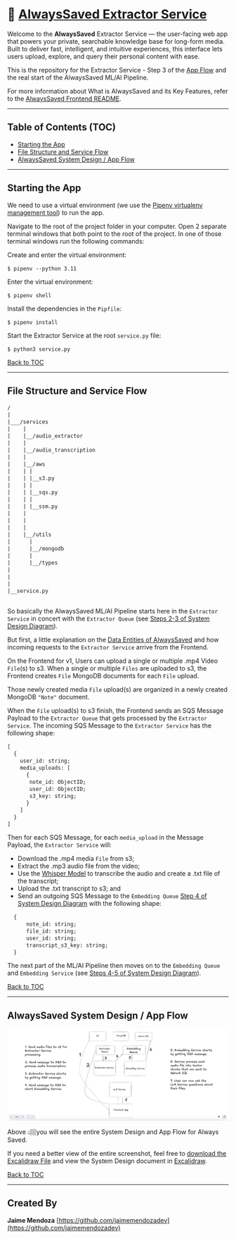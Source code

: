 # 🧠 [AlwaysSaved Extractor Service](https://github.com/jaimemendozadev/alwayssaved-extractor-service)

Welcome to the **AlwaysSaved** Extractor Service — the user-facing web app that powers your private, searchable knowledge base for long-form media. Built to deliver fast, intelligent, and intuitive experiences, this interface lets users upload, explore, and query their personal content with ease.

This is the repository for the Extractor Service - Step 3 of the [App Flow](#alwayssaved-system-design--app-flow) and the real start of the AlwaysSaved ML/AI Pipeline.


For more information about What is AlwaysSaved and its Key Features, refer to the [AlwaysSaved Frontend README](https://github.com/jaimemendozadev/alwayssaved-fe-app).

---

## Table of Contents (TOC)
- [Starting the App](#starting-the-app)
- [File Structure and Service Flow](#file-structure-and-service-flow)
- [AlwaysSaved System Design / App Flow](#alwayssaved-system-design--app-flow)

---
## Starting the App

We need to use a virtual environment (we use the [Pipenv virtualenv management tool](https://pipenv.pypa.io/en/latest/)) to run the app.

Navigate to the root of the project folder in your computer. Open 2 separate terminal windows that both point to the root of the project. In one of those terminal windows run the following commands:


Create and enter the virtual environment:
```
$ pipenv --python 3.11

```


Enter the virtual environment:

```
$ pipenv shell
```

Install the dependencies in the `Pipfile`:

```
$ pipenv install
```


Start the Extractor Service at the root `service.py` file:

```
$ python3 service.py
```




[Back to TOC](#table-of-contents-toc)

---
## File Structure and Service Flow

```
/
|
|___/services
|    |
|    |__/audio_extractor
|    |
|    |__/audio_transcription
|    |
|    |__/aws
|    | |
|    | |__s3.py
|    | |
|    | |__sqs.py
|    | |
|    | |__ssm.py
|    |
|    |
|    |
|    |__/utils
|      |
|      |__/mongodb
|      |
|      |__/types
|
|
|
|__service.py


```

So basically the AlwaysSaved ML/AI Pipeline starts here in the `Extractor Service` in concert with the `Extractor Queue` (see [Steps 2-3 of System Design Diagram](#alwayssaved-system-design--app-flow)).


But first, a little explanation on the [Data Entities of AlwaysSaved](https://github.com/jaimemendozadev/alwayssaved-fe-app/tree/main/utils/mongodb/schemamodels) and how incoming requests to the `Extractor Service` arrive from the Frontend.

On the Frontend for v1, Users can upload a single or multiple .mp4 Video `File`(s) to s3. When a single or multiple `Files` are uploaded to s3, the Frontend creates `File` MongoDB documents for each `File` upload.

Those newly created media `File` upload(s) are organized in a newly created MongoDB `"Note"` document.

When the `File` upload(s) to s3 finish, the Frontend sends an SQS Message Payload to the `Extractor Queue` that gets processed by the `Extractor Service`. The incoming SQS Message to the `Extractor Service` has the following shape:

```
[
  {
    user_id: string;
    media_uploads: [
      {
       note_id: ObjectID;
       user_id: ObjectID;
       s3_key: string;
      }
    ]
  }
]

```


Then for each SQS Message, for each `media_upload` in the Message Payload, the `Extractor Service` will:
  - Download the .mp4 media `File` from s3;
  - Extract the .mp3 audio file from the video;
  - Use the [Whisper Model](https://openai.com/index/whisper/) to transcribe the audio and create a .txt file of the transcript;
  - Upload the .txt transcript to s3; and
  - Send an outgoing SQS Message to the `Embedding Queue` [Step 4 of System Design Diagram](#alwayssaved-system-design--app-flow) with the following shape:


```
  {
      note_id: string;
      file_id: string;
      user_id: string;
      transcript_s3_key: string;
  }
```

The next part of the ML/AI Pipeline then moves on to the `Embedding Queue` and `Embedding Service` (see [Steps 4-5 of System Design Diagram](#alwayssaved-system-design--app-flow)).


[Back to TOC](#table-of-contents-toc)

---



## AlwaysSaved System Design / App Flow

<img src="https://raw.githubusercontent.com/jaimemendozadev/alwayssaved-fe-app/refs/heads/main/README/alwayssaved-system-design.png" alt="Screenshot of AlwaysSaved System Design and App Flow" />

Above 👆🏽you will see the entire System Design and App Flow for Always Saved.

If you need a better view of the entire screenshot, feel free to [download the Excalidraw File](https://github.com/jaimemendozadev/alwayssaved-fe-app/blob/main/README/alwayssaved-system-design.excalidraw) and view the System Design document in <a href="https://excalidraw.com/" target="_blank">Excalidraw</a>.


[Back to TOC](#table-of-contents-toc)

---

## Created By

**Jaime Mendoza**
[https://github.com/jaimemendozadev](https://github.com/jaimemendozadev)
